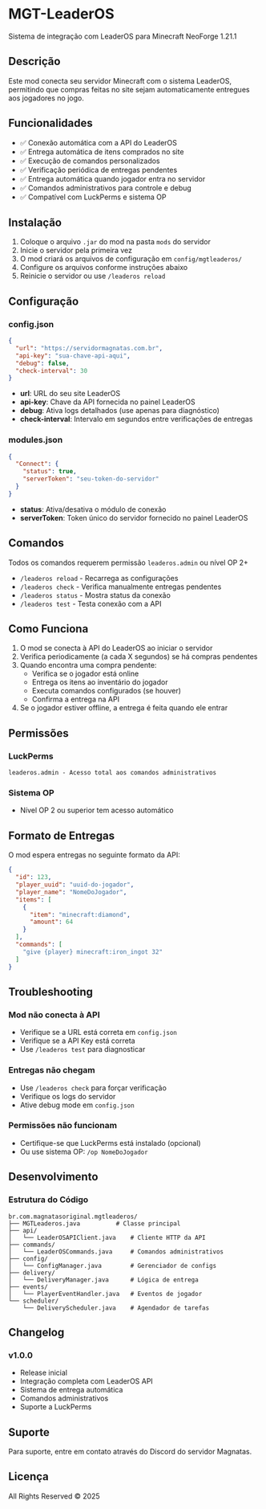 # MGT-LeaderOS

Sistema de integração com LeaderOS para Minecraft NeoForge 1.21.1

## Descrição

Este mod conecta seu servidor Minecraft com o sistema LeaderOS, permitindo que compras feitas no site sejam automaticamente entregues aos jogadores no jogo.

## Funcionalidades

- ✅ Conexão automática com a API do LeaderOS
- ✅ Entrega automática de itens comprados no site
- ✅ Execução de comandos personalizados
- ✅ Verificação periódica de entregas pendentes
- ✅ Entrega automática quando jogador entra no servidor
- ✅ Comandos administrativos para controle e debug
- ✅ Compatível com LuckPerms e sistema OP

## Instalação

1. Coloque o arquivo `.jar` do mod na pasta `mods` do servidor
2. Inicie o servidor pela primeira vez
3. O mod criará os arquivos de configuração em `config/mgtleaderos/`
4. Configure os arquivos conforme instruções abaixo
5. Reinicie o servidor ou use `/leaderos reload`

## Configuração

### config.json

```json
{
  "url": "https://servidormagnatas.com.br",
  "api-key": "sua-chave-api-aqui",
  "debug": false,
  "check-interval": 30
}
```

- **url**: URL do seu site LeaderOS
- **api-key**: Chave da API fornecida no painel LeaderOS
- **debug**: Ativa logs detalhados (use apenas para diagnóstico)
- **check-interval**: Intervalo em segundos entre verificações de entregas

### modules.json

```json
{
  "Connect": {
    "status": true,
    "serverToken": "seu-token-do-servidor"
  }
}
```

- **status**: Ativa/desativa o módulo de conexão
- **serverToken**: Token único do servidor fornecido no painel LeaderOS

## Comandos

Todos os comandos requerem permissão `leaderos.admin` ou nível OP 2+

- `/leaderos reload` - Recarrega as configurações
- `/leaderos check` - Verifica manualmente entregas pendentes
- `/leaderos status` - Mostra status da conexão
- `/leaderos test` - Testa conexão com a API

## Como Funciona

1. O mod se conecta à API do LeaderOS ao iniciar o servidor
2. Verifica periodicamente (a cada X segundos) se há compras pendentes
3. Quando encontra uma compra pendente:
   - Verifica se o jogador está online
   - Entrega os itens ao inventário do jogador
   - Executa comandos configurados (se houver)
   - Confirma a entrega na API
4. Se o jogador estiver offline, a entrega é feita quando ele entrar

## Permissões

### LuckPerms
```
leaderos.admin - Acesso total aos comandos administrativos
```

### Sistema OP
- Nível OP 2 ou superior tem acesso automático

## Formato de Entregas

O mod espera entregas no seguinte formato da API:

```json
{
  "id": 123,
  "player_uuid": "uuid-do-jogador",
  "player_name": "NomeDoJogador",
  "items": [
    {
      "item": "minecraft:diamond",
      "amount": 64
    }
  ],
  "commands": [
    "give {player} minecraft:iron_ingot 32"
  ]
}
```

## Troubleshooting

### Mod não conecta à API
- Verifique se a URL está correta em `config.json`
- Verifique se a API Key está correta
- Use `/leaderos test` para diagnosticar

### Entregas não chegam
- Use `/leaderos check` para forçar verificação
- Verifique os logs do servidor
- Ative debug mode em `config.json`

### Permissões não funcionam
- Certifique-se que LuckPerms está instalado (opcional)
- Ou use sistema OP: `/op NomeDoJogador`

## Desenvolvimento

### Estrutura do Código

```
br.com.magnatasoriginal.mgtleaderos/
├── MGTLeaderos.java          # Classe principal
├── api/
│   └── LeaderOSAPIClient.java    # Cliente HTTP da API
├── commands/
│   └── LeaderOSCommands.java     # Comandos administrativos
├── config/
│   └── ConfigManager.java        # Gerenciador de configs
├── delivery/
│   └── DeliveryManager.java      # Lógica de entrega
├── events/
│   └── PlayerEventHandler.java   # Eventos de jogador
└── scheduler/
    └── DeliveryScheduler.java    # Agendador de tarefas
```

## Changelog

### v1.0.0
- Release inicial
- Integração completa com LeaderOS API
- Sistema de entrega automática
- Comandos administrativos
- Suporte a LuckPerms

## Suporte

Para suporte, entre em contato através do Discord do servidor Magnatas.

## Licença

All Rights Reserved © 2025

